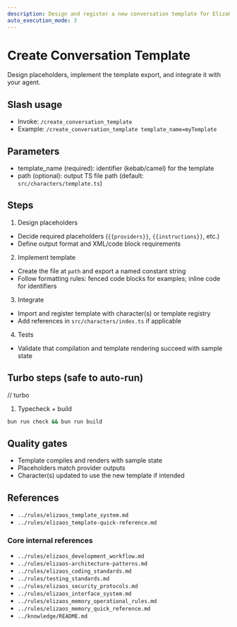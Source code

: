 ```yaml
---
description: Design and register a new conversation template for ElizaOS
auto_execution_mode: 3
---
```


# Create Conversation Template

Design placeholders, implement the template export, and integrate it with your agent.

## Slash usage
- Invoke: `/create_conversation_template`
- Example: `/create_conversation_template template_name=myTemplate`

## Parameters
- template_name (required): identifier (kebab/camel) for the template
- path (optional): output TS file path (default: `src/characters/template.ts`)

## Steps
1) Design placeholders
- Decide required placeholders (`{{providers}}`, `{{instructions}}`, etc.)
- Define output format and XML/code block requirements

2) Implement template
- Create the file at `path` and export a named constant string
- Follow formatting rules: fenced code blocks for examples; inline code for identifiers

3) Integrate
- Import and register template with character(s) or template registry
- Add references in `src/characters/index.ts` if applicable

4) Tests
- Validate that compilation and template rendering succeed with sample state

## Turbo steps (safe to auto-run)
// turbo
1. Typecheck + build
```bash
bun run check && bun run build
```

## Quality gates
- Template compiles and renders with sample state
- Placeholders match provider outputs
- Character(s) updated to use the new template if intended

## References
- `../rules/elizaos_template_system.md`
- `../rules/elizaos_template-quick-reference.md`

### Core internal references
- `../rules/elizaos_development_workflow.md`
- `../rules/elizaos-architecture-patterns.md`
- `../rules/elizaos_coding_standards.md`
- `../rules/testing_standards.md`
- `../rules/elizaos_security_protocols.md`
- `../rules/elizaos_interface_system.md`
- `../rules/elizaos_memory_operational_rules.md`
- `../rules/elizaos_memory_quick_reference.md`
- `../knowledge/README.md`
